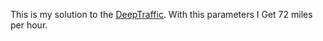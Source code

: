 This is my solution to the [DeepTraffic](http://selfdrivingcars.mit.edu/deeptrafficjs). With this parameters I Get 72 miles per hour.
